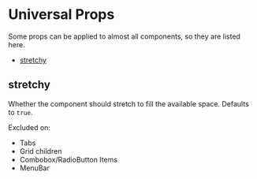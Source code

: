 # Universal Props

Some props can be applied to almost all components, so they are listed here.

* [stretchy](#stretchy)

## stretchy

Whether the component should stretch to fill the available space. Defaults to `true`.

Excluded on:

* Tabs
* Grid children
* Combobox/RadioButton Items
* MenuBar
